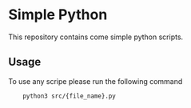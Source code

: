 # Simple Python

This repository contains come simple python scripts.

## Usage

To use any scripe please run the following command

```bash
    python3 src/{file_name}.py
```
